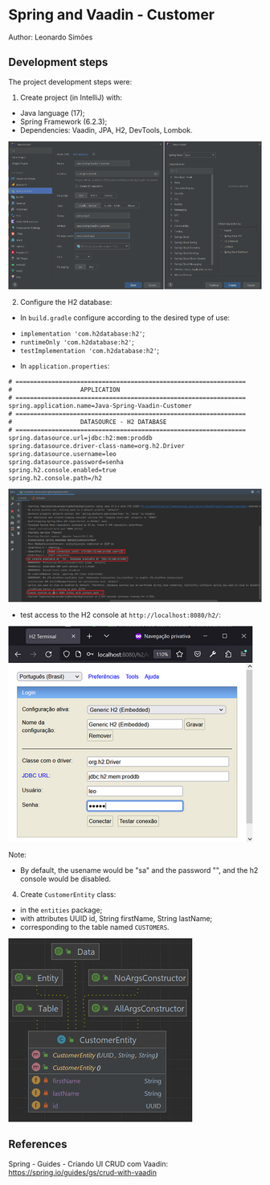 # Spring and Vaadin - Customer
Author: Leonardo Simões

## Development steps
The project development steps were:

1. Create project (in IntelliJ) with:
- Java language (17);
- Spring Framework (6.2.3);
- Dependencies: Vaadin, JPA, H2, DevTools, Lombok.

![Image-01-IntelliJ](images/Image-01-IntelliJ.png)

2. Configure the H2 database:
- In `build.gradle` configure according to the desired type of use:
* `implementation 'com.h2database:h2'`;
* `runtimeOnly 'com.h2database:h2'`;
* `testImplementation 'com.h2database:h2'`;
- In `application.properties`:

```properties
# ================================================================
#                   APPLICATION
# ================================================================
spring.application.name=Java-Spring-Vaadin-Customer
# ================================================================
#                   DATASOURCE - H2 DATABASE
# ================================================================
spring.datasource.url=jdbc:h2:mem:proddb
spring.datasource.driver-class-name=org.h2.Driver
spring.datasource.username=leo
spring.datasource.password=senha
spring.h2.console.enabled=true
spring.h2.console.path=/h2
```

![Image-02-Terminal-Run](images/Image-02-Terminal-Run.png)

- test access to the H2 console at `http://localhost:8080/h2/`:

![Image-03-B-ConsoleH2](images/Image-03-B-ConsoleH2.png)

Note:
- By default, the usename would be "sa" and the password "", and the h2 console would be disabled.

4. Create `CustomerEntity` class:
- in the `entities` package;
- with attributes UUID id, String firstName, String lastName;
- corresponding to the table named `CUSTOMERS`.

![Image-04-CustomerEntity](images/Image-04-CustomerEntity.png)


## References
Spring - Guides - Criando UI CRUD com Vaadin:
https://spring.io/guides/gs/crud-with-vaadin